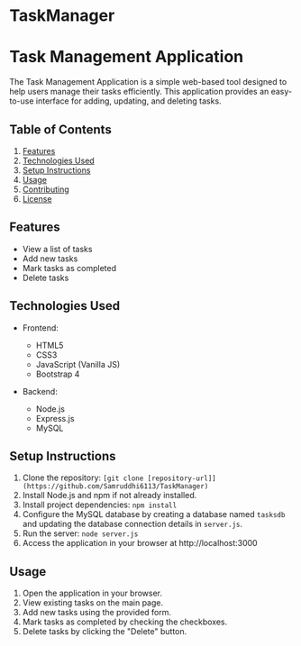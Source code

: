 # TaskManager
# Task Management Application

The Task Management Application is a simple web-based tool designed to help users manage their tasks efficiently. This application provides an easy-to-use interface for adding, updating, and deleting tasks.

## Table of Contents

1. [Features](#features)
2. [Technologies Used](#technologies-used)
3. [Setup Instructions](#setup-instructions)
4. [Usage](#usage)
5. [Contributing](#contributing)
6. [License](#license)

## Features

- View a list of tasks
- Add new tasks
- Mark tasks as completed
- Delete tasks

## Technologies Used

- Frontend:
  - HTML5
  - CSS3
  - JavaScript (Vanilla JS)
  - Bootstrap 4

- Backend:
  - Node.js
  - Express.js
  - MySQL

## Setup Instructions

1. Clone the repository: `[git clone [repository-url]](https://github.com/Samruddhi6113/TaskManager)`
2. Install Node.js and npm if not already installed.
3. Install project dependencies: `npm install`
4. Configure the MySQL database by creating a database named `tasksdb` and updating the database connection details in `server.js`.
5. Run the server: `node server.js`
6. Access the application in your browser at http://localhost:3000

## Usage

1. Open the application in your browser.
2. View existing tasks on the main page.
3. Add new tasks using the provided form.
4. Mark tasks as completed by checking the checkboxes.
5. Delete tasks by clicking the "Delete" button.

